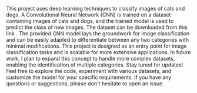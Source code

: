 This project uses deep learning techniques to classify images of cats and dogs. A Convolutional Neural Network (CNN) is trained on a dataset containing images of cats and dogs, and the trained model is used to predict the class of new images. The dataset can be downloaded from this link . The provided CNN model lays the groundwork for image classification and can be easily adapted to differentiate between any two categories with minimal modifications. This project is designed as an entry point for image classification tasks and is scalable for more extensive applications. In future work, I plan to expand this concept to handle more complex datasets, enabling the identification of multiple categories. Stay tuned for updates! Feel free to explore the code, experiment with various datasets, and customize the model for your specific requirements. If you have any questions or suggestions, please don't hesitate to open an issue.
